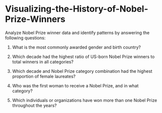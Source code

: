 # Visualizing-the-History-of-Nobel-Prize-Winners
Analyze Nobel Prize winner data and identify patterns by answering the following questions:

1. What is the most commonly awarded gender and birth country?

2. Which decade had the highest ratio of US-born Nobel Prize winners to total winners in all categories?

3. Which decade and Nobel Prize category combination had the highest proportion of female laureates?

4. Who was the first woman to receive a Nobel Prize, and in what category?

5. Which individuals or organizations have won more than one Nobel Prize throughout the years?
